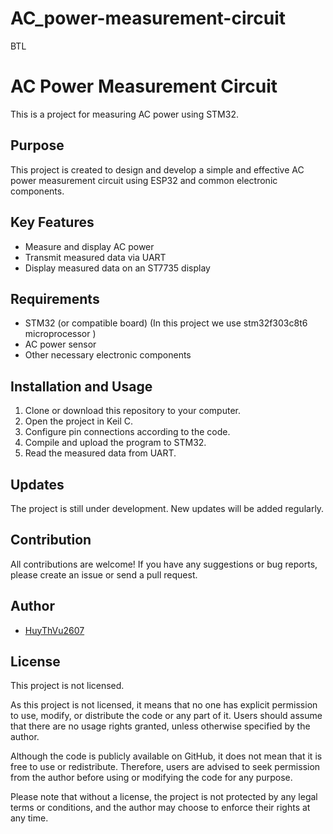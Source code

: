 # AC_power-measurement-circuit
BTL
# AC Power Measurement Circuit

This is a project for measuring AC power using STM32.

## Purpose

This project is created to design and develop a simple and effective AC power measurement circuit using ESP32 and common electronic components.

## Key Features

- Measure and display AC power
- Transmit measured data via UART
- Display measured data on an ST7735 display

## Requirements

- STM32 (or compatible board) (In this project we use stm32f303c8t6 microprocessor )
- AC power sensor
- Other necessary electronic components

## Installation and Usage

1. Clone or download this repository to your computer.
2. Open the project in Keil C.
3. Configure pin connections according to the code.
4. Compile and upload the program to STM32.
5. Read the measured data from UART.

## Updates

The project is still under development. New updates will be added regularly.

## Contribution

All contributions are welcome! If you have any suggestions or bug reports, please create an issue or send a pull request.

## Author

- [HuyThVu2607](https://github.com/HuyThVu2607)

## License
This project is not licensed.

As this project is not licensed, it means that no one has explicit permission to use, modify, or distribute the code or any part of it. Users should assume that there are no usage rights granted, unless otherwise specified by the author.

Although the code is publicly available on GitHub, it does not mean that it is free to use or redistribute. Therefore, users are advised to seek permission from the author before using or modifying the code for any purpose.

Please note that without a license, the project is not protected by any legal terms or conditions, and the author may choose to enforce their rights at any time.
